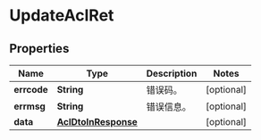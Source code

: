 
# UpdateAclRet

## Properties
Name | Type | Description | Notes
------------ | ------------- | ------------- | -------------
**errcode** | **String** | 错误码。 |  [optional]
**errmsg** | **String** | 错误信息。 |  [optional]
**data** | [**AclDtoInResponse**](AclDtoInResponse.md) |  |  [optional]



